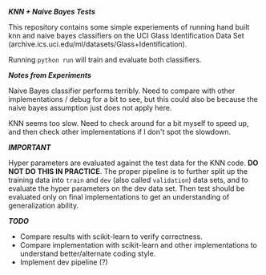 ***KNN + Naive Bayes Tests***

This repository contains some simple experiements of running hand built knn and naive bayes classifiers on the UCI Glass Identification Data Set (archive.ics.uci.edu/ml/datasets/Glass+Identification).

Running `python run` will train and evaluate both classifiers.

***Notes from Experiments***

Naive Bayes classifier performs terribly. Need to compare with other implementations / debug for a bit to see, but this could also be because the naive bayes assumption just does not apply here.

KNN seems too slow. Need to check around for a bit myself to speed up, and then check other implementations if I don't spot the slowdown.

***IMPORTANT***

Hyper parameters are evaluated against the test data for the KNN code. **DO NOT DO THIS IN PRACTICE**. The proper pipeline is to further split up the training data into `train` and `dev` (also called `validation`) data sets, and to evaluate the hyper parameters on the dev data set. Then test should be evaluated only on final implementations to get an understanding of generalization ability.

***TODO***

- Compare results with scikit-learn to verify correctness.
- Compare implementation with scikit-learn and other implementations to understand better/alternate coding style.
- Implement dev pipeline (?)